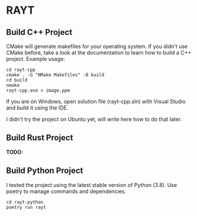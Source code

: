 # RAYT

## Build C++ Project

CMake will generate makefiles for your operating system. If you didn't use CMake before, take a look at the documentation to learn how to build a C++ project. Example usage:

```
cd rayt-cpp
cmake . -G "NMake Makefiles" -B build
cd build
nmake
rayt-cpp.exe > image.ppm
```

If you are on Windows, open solution file (rayt-cpp.sln) with Visual Studio and build it using the IDE.

I didn't try the project on Ubuntu yet, will write here how to do that later.


## Build Rust Project

**TODO:**

## Build Python Project

I tested the project using the latest stable version of Python (3.8). Use poetry to manage commands and dependencies.

```
cd rayt-python
poetry run rayt
```
